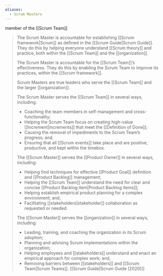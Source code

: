 ```yaml
---
aliases:
  - Scrum Masters
---
```


member of the [[Scrum Team]]


> The Scrum Master is accountable for establishing [[Scrum framework|Scrum]] as defined in the [[Scrum Guide|Scrum Guide]]. They do this by helping everyone understand [[Scrum theory]] and practice, both within the [[Scrum Team]] and the [[organization]].
> 
> The Scrum Master is accountable for the [[Scrum Team]]’s effectiveness. They do this by enabling the Scrum Team to improve its practices, within the [[Scrum framework]].
> 
> Scrum Masters are true leaders who serve the [[Scrum Team]] and the larger [[organization]].
> 
> The Scrum Master serves the [[Scrum Team]] in several ways, including:
> - Coaching the team members in self-management and cross-functionality;
> - Helping the Scrum Team focus on creating high-value [[Increment|increments]] that meet the [[Definition of Done]];
> - Causing the removal of impediments to the Scrum Team’s progress; and,
> - Ensuring that all [[Scrum events]] take place and are positive, productive, and kept within the timebox.
> 
> The [[Scrum Master]] serves the [[Product Owner]] in several ways, including:
> - Helping find techniques for effective [[Product Goal]] definition and [[Product Backlog]] management;
> - Helping the [[Scrum Team]] understand the need for clear and concise [[Product Backlog item|Product Backlog items]];
> - Helping establish empirical product planning for a complex environment; and,
> - Facilitating [[stakeholders|stakeholder]] collaboration as requested or needed.
> 
> The [[Scrum Master]] serves the [[organization]] in several ways, including:
> - Leading, training, and coaching the organization in its Scrum adoption;
> - Planning and advising Scrum implementations within the organization;
> - Helping employees and [[stakeholders]] understand and enact an empirical approach for complex work; and,
> - Removing barriers between [[stakeholders]] and [[Scrum Team|Scrum Teams]].
> [[Scrum Guide|Scrum Guide (2020)]]


[^scrum-guide-2020]: [[Scrum Guide|Scrum Guide (2020)]]
